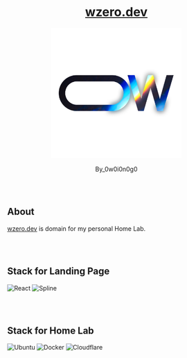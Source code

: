 <div align="center">

# [wzero.dev](https://wzero.dev)

<p align="center">
  <img src="./logo.png" width="300"/>
</p>

By_0w0i0n0g0

</div>

<br>
<br>

## About

[wzero.dev](https://wzero.dev) is domain for my personal Home Lab.

<br>
<br>

## Stack for Landing Page

![React](https://img.shields.io/badge/react-%2320232a.svg?style=for-the-badge&logo=react&logoColor=%2361DAFB) ![Spline](https://img.shields.io/badge/spline-%23FD3BF3.svg?style=for-the-badge&logo=linear&logoColor=4380FF)

<br>
<br>

## Stack for Home Lab

![Ubuntu](https://img.shields.io/badge/Ubuntu-E95420?style=for-the-badge&logo=ubuntu&logoColor=white) ![Docker](https://img.shields.io/badge/docker-%230db7ed.svg?style=for-the-badge&logo=docker&logoColor=white) ![Cloudflare](https://img.shields.io/badge/Cloudflare_tunnel-F38020?style=for-the-badge&logo=Cloudflare&logoColor=white)
